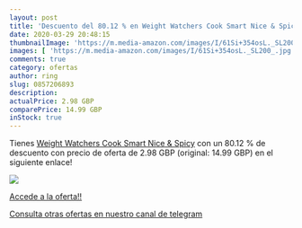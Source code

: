 ```yaml
---
layout: post
title: 'Descuento del 80.12 % en Weight Watchers Cook Smart Nice & Spicy'
date: 2020-03-29 20:48:15
thumbnailImage: 'https://m.media-amazon.com/images/I/61Si+354osL._SL200_.jpg'
images: [ 'https://m.media-amazon.com/images/I/61Si+354osL._SL200_.jpg' ]
comments: true
category: ofertas
author: ring
slug: 0857206893
description:
actualPrice: 2.98 GBP
comparePrice: 14.99 GBP
inStock: true
---
```


Tienes [Weight Watchers Cook Smart Nice & Spicy](https://www.amazon.com/dp/0857206893/?tag=redken08-20) con un 80.12 % de descuento con precio de oferta de 2.98 GBP (original: 14.99 GBP) en el siguiente enlace!

[![](https://m.media-amazon.com/images/I/61Si+354osL._SL200_.jpg)](https://www.amazon.com/dp/0857206893/?tag=redken08-20)

[Accede a la oferta!!](https://www.amazon.com/dp/0857206893/?tag=redken08-20)

[Consulta otras ofertas en nuestro canal de telegram](https://t.me/s/ofertas25)
